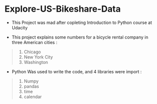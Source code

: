 # Explore-US-Bikeshare-Data
+ This Project was mad after copleting Introduction to Python course at Udacity
  
+ This project explains some numbers for a bicycle rental company in three American cities :
>1. Chicago
>2. New York City
>3. Washington

+ Python Was used to write the code, and 4 libraries were import :
>1. Numpy
>2. pandas
>3. time
>4. calendar
